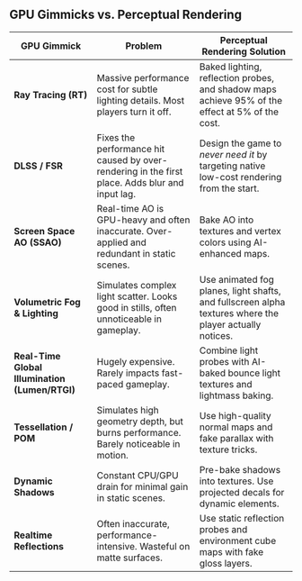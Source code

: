 ## GPU Gimmicks vs. Perceptual Rendering

| **GPU Gimmick**         | **Problem**                                                                 | **Perceptual Rendering Solution**                                |
|-------------------------|------------------------------------------------------------------------------|------------------------------------------------------------------|
| **Ray Tracing (RT)**    | Massive performance cost for subtle lighting details. Most players turn it off. | Baked lighting, reflection probes, and shadow maps achieve 95% of the effect at 5% of the cost. |
| **DLSS / FSR**          | Fixes the performance hit caused by over-rendering in the first place. Adds blur and input lag. | Design the game to *never need it* by targeting native low-cost rendering from the start. |
| **Screen Space AO (SSAO)** | Real-time AO is GPU-heavy and often inaccurate. Over-applied and redundant in static scenes. | Bake AO into textures and vertex colors using AI-enhanced maps. |
| **Volumetric Fog & Lighting** | Simulates complex light scatter. Looks good in stills, often unnoticeable in gameplay. | Use animated fog planes, light shafts, and fullscreen alpha textures where the player actually notices. |
| **Real-Time Global Illumination (Lumen/RTGI)** | Hugely expensive. Rarely impacts fast-paced gameplay. | Combine light probes with AI-baked bounce light textures and lightmass baking. |
| **Tessellation / POM**  | Simulates high geometry depth, but burns performance. Barely noticeable in motion. | Use high-quality normal maps and fake parallax with texture tricks. |
| **Dynamic Shadows**     | Constant CPU/GPU drain for minimal gain in static scenes. | Pre-bake shadows into textures. Use projected decals for dynamic elements. |
| **Realtime Reflections**| Often inaccurate, performance-intensive. Wasteful on matte surfaces. | Use static reflection probes and environment cube maps with fake gloss layers. |
